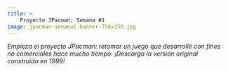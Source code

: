 ```yaml
---
title: >
    Proyecto JPacman: Semana #1
image: jpacman-semana1-banner-750x350.jpg
---
```


*Empieza el proyecto JPacman: retomar un juego que desarrollé con fines no comerciales hace mucho tiempo. ¡Descarga la versión original construida en 1999!*

<!--more-->
